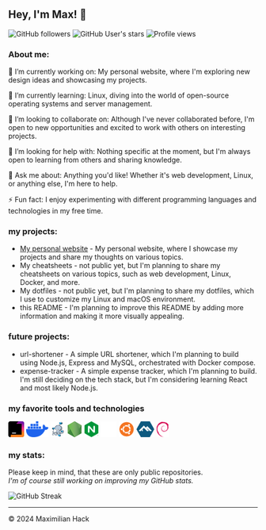 ## Hey, I'm Max! 👋

![GitHub followers](https://img.shields.io/github/followers/maximilian-hack?style=social)
![GitHub User's stars](https://img.shields.io/github/stars/maximilian-hack?style=social)
![Profile views](https://komarev.com/ghpvc/?username=maximilian-hack&color=blueviolet)

### About me:
🔭 I’m currently working on: My personal website, where I'm exploring new design ideas and showcasing my projects.

🌱 I’m currently learning: Linux, diving into the world of open-source operating systems and server management.

👯 I’m looking to collaborate on: Although I've never collaborated before, I'm open to new opportunities and excited to work with others on interesting projects.

🤔 I’m looking for help with: Nothing specific at the moment, but I'm always open to learning from others and sharing knowledge.

💬 Ask me about: Anything you'd like! Whether it's web development, Linux, or anything else, I'm here to help.

⚡ Fun fact: I enjoy experimenting with different programming languages and technologies in my free time.


### my projects:
- [My personal website](https://max-hack.de) - My personal website, where I showcase my projects and share my thoughts on various topics.
- My cheatsheets - not public yet, but I'm planning to share my cheatsheets on various topics, such as web development, Linux, Docker, and more.
- My dotfiles - not public yet, but I'm planning to share my dotfiles, which I use to customize my Linux and macOS environment.
- this README - I'm planning to improve this README by adding more information and making it more visually appealing.

### future projects:
- url-shortener - A simple URL shortener, which I'm planning to build using Node.js, Express and MySQL, orchestrated with Docker compose.
- expense-tracker - A simple expense tracker, which I'm planning to build. I'm still deciding on the tech stack, but I'm considering learning React and most likely Node.js.

### my favorite tools and technologies
<a href="https://www.jetbrains.com/"><img src="./assets/jetbrainsIcon32x32.svg" height="32" alt="Jetbrains Icon"></a>
<a href="https://docker.com"><img src="./assets/docker-icon.svg" height="32" alt="Docker Icon"></a>
<a href="https://github.com/docker/compose"><img src="./assets/docker-compose-logo.png" height="32" alt="Docker compose Icon"></a>
<a href="https://nodejs.org/en" ><img src="./assets/nodejs.png" height="32" alt="Node.js Icon"></a>
<a href="https://www.nginx.com" ><img src="./assets/NGINX-icon.svg" height="32" alt="NGINX Icon"></a>
<a href="https://github.com" ><img src="./assets/github-icon-white.svg" height="32" alt="Github Icon"></a>
<a href="https://ubuntu.com" ><img src="./assets/ubuntu-icon.svg" height="32" alt="Ubuntu Icon"></a>
<a href="https://www.alpinelinux.org" ><img src="./assets/alpine-icon.svg" height="32" alt="Alpine Icon"></a>
<a href="https://www.debian.org" ><img src="./assets/debian-icon.svg" height="32" alt="Debian Icon"></a>

### my stats:
Please keep in mind, that these are only public repositories.  
_I'm of course still working on improving my GitHub stats._

![GitHub Streak](https://github-readme-streak-stats.herokuapp.com/?user=maximilian-hack&theme=dark)

---
© 2024 Maximilian Hack
